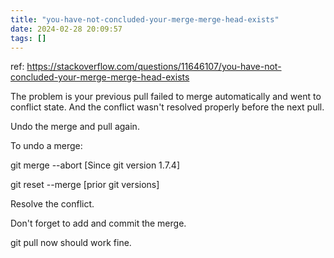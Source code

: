 ```yaml
---
title: "you-have-not-concluded-your-merge-merge-head-exists"
date: 2024-02-28 20:09:57
tags: []
---
```

ref: https://stackoverflow.com/questions/11646107/you-have-not-concluded-your-merge-merge-head-exists

The problem is your previous pull failed to merge automatically and went to conflict state. And the conflict wasn't resolved properly before the next pull.

Undo the merge and pull again.

To undo a merge:

git merge --abort [Since git version 1.7.4]

git reset --merge [prior git versions]

Resolve the conflict.

Don't forget to add and commit the merge.

git pull now should work fine.



